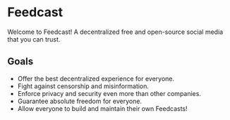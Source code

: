 # Feedcast
Welcome to Feedcast! A decentralized free and open-source social media that you can trust.

## Goals
- Offer the best decentralized experience for everyone.
- Fight against censorship and misinformation.
- Enforce privacy and security even more than other companies.
- Guarantee absolute freedom for everyone.
- Allow everyone to build and maintain their own Feedcasts!
